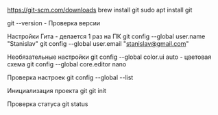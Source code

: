 https://git-scm.com/downloads
brew install git
sudo apt install git


git --version   - Проверка версии

Настройки Гита - делается 1 раз на ПК
git config --global user.name "Stanislav"
git config --global user.email "stanislav@gmail.com"

Необязательные настройки
git config --global color.ui auto  - цветовая схема
git config --global core.editor nano

Проверка настроек
git config --global --list

Инициализация проекта git
git init

Проверка статуса
git status